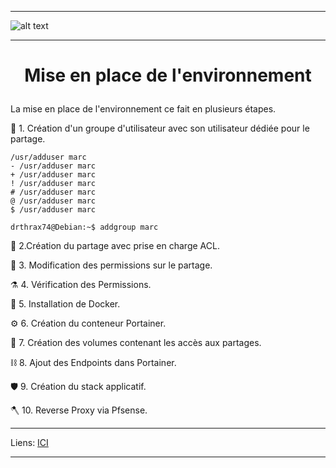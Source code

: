 ****
![alt text][LOGO]
****
# **<p align=center>Mise en place de l'environnement</align>** #

La mise en place de l'environnement ce fait en plusieurs étapes.


:satellite:	  1. Création d'un groupe d'utilisateur avec son utilisateur dédiée pour le partage.
````console
/usr/adduser marc
- /usr/adduser marc
+ /usr/adduser marc
! /usr/adduser marc
# /usr/adduser marc
@ /usr/adduser marc
$ /usr/adduser marc

drthrax74@Debian:~$ addgroup marc
````
:microscope:  2.Création du partage avec prise en charge ACL.
  
:petri_dish:	3. Modification des permissions sur le partage.
  
:alembic:     4. Vérification des Permissions.
  
:test_tube:   5. Installation de Docker.
  
:gear:        6. Création du conteneur Portainer.
  
:magnet:	    7. Création des volumes contenant les accès aux partages.

:chains:      8. Ajout des Endpoints dans Portainer.
  
:shield:      9. Création du stack applicatif.
  
:axe:         10. Reverse Proxy via Pfsense.
  


****
Liens: [ICI][LINES_1]
****





[LOGO]: https://www.clipartmax.com/png/full/146-1469802_logo-logo-docker.png
[LINES_1]: #
